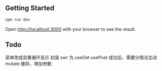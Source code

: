 ## Getting Started

```bash
npm run dev
```

Open [http://localhost:3000](http://localhost:3000) with your browser to see the result.

## Todo

菜单改成双重循环显示
封装 swr 为 useGet
usePost 成功后，需要分情况主动 mutate 缓存，增加参数
